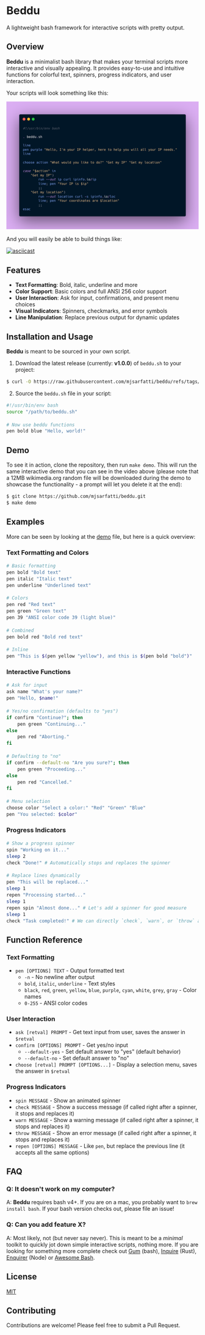 # Beddu

A lightweight bash framework for interactive scripts with pretty output.

## Overview

**Beddu** is a minimalist bash library that makes your terminal scripts more interactive and visually appealing. It provides easy-to-use and intuitive functions for colorful text, spinners, progress indicators, and user interaction.

Your scripts will look something like this:

![Example](./demo/carbon.png)

And you will easily be able to build things like:

[![asciicast](https://asciinema.org/a/E4frqYZFk3XR38UkGYs5ASnKC.svg)](https://asciinema.org/a/E4frqYZFk3XR38UkGYs5ASnKC)

## Features

- **Text Formatting**: Bold, italic, underline and more
- **Color Support**: Basic colors and full ANSI 256 color support
- **User Interaction**: Ask for input, confirmations, and present menu choices
- **Visual Indicators**: Spinners, checkmarks, and error symbols
- **Line Manipulation**: Replace previous output for dynamic updates

## Installation and Usage

**Beddu** is meant to be sourced in your own script.

1. Download the latest release (currently: **v1.0.0**) of `beddu.sh` to your project:

```bash
$ curl -O https://raw.githubusercontent.com/mjsarfatti/beddu/refs/tags/v1.0.0/dist/beddu.sh
```

2. Source the `beddu.sh` file in your script:

```bash
#!/usr/bin/env bash
source "/path/to/beddu.sh"

# Now use beddu functions
pen bold blue "Hello, world!"
```

## Demo

To see it in action, clone the repository, then run `make demo`. This will run the same interactive demo that you can see in the video above (please note that a 12MB wikimedia.org random file will be downloaded during the demo to showcase the functionality - a prompt will let you delete it at the end):

```bash
$ git clone https://github.com/mjsarfatti/beddu.git
$ make demo
```

## Examples

More can be seen by looking at the [demo](./demo/demo.sh) file, but here is a quick overview:

### Text Formatting and Colors

```bash
# Basic formatting
pen bold "Bold text"
pen italic "Italic text"
pen underline "Underlined text"

# Colors
pen red "Red text"
pen green "Green text"
pen 39 "ANSI color code 39 (light blue)"

# Combined
pen bold red "Bold red text"

# Inline
pen "This is $(pen yellow "yellow"), and this is $(pen bold "bold")"
```

### Interactive Functions

```bash
# Ask for input
ask name "What's your name?"
pen "Hello, $name!"

# Yes/no confirmation (defaults to "yes")
if confirm "Continue?"; then
    pen green "Continuing..."
else
    pen red "Aborting."
fi

# Defaulting to "no"
if confirm --default-no "Are you sure?"; then
    pen green "Proceeding..."
else
    pen red "Cancelled."
fi

# Menu selection
choose color "Select a color:" "Red" "Green" "Blue"
pen "You selected: $color"
```

### Progress Indicators

```bash
# Show a progress spinner
spin "Working on it..."
sleep 2
check "Done!" # Automatically stops and replaces the spinner

# Replace lines dynamically
pen "This will be replaced..."
sleep 1
repen "Processing started..."
sleep 1
repen spin "Almost done..." # Let's add a spinner for good measure
sleep 1
check "Task completed!" # We can directly `check`, `warn`, or `throw` after a `spin` call - the message will always replace the spin line
```

## Function Reference

### Text Formatting

- `pen [OPTIONS] TEXT` - Output formatted text
  - `-n` - No newline after output
  - `bold`, `italic`, `underline` - Text styles
  - `black`, `red`, `green`, `yellow`, `blue`, `purple`, `cyan`, `white`, `grey`, `gray` - Color names
  - `0-255` - ANSI color codes

### User Interaction

- `ask [retval] PROMPT` - Get text input from user, saves the answer in `$retval`
- `confirm [OPTIONS] PROMPT` - Get yes/no input
  - `--default-yes` - Set default answer to "yes" (default behavior)
  - `--default-no` - Set default answer to "no"
- `choose [retval] PROMPT [OPTIONS...]` - Display a selection menu, saves the answer in `$retval`

### Progress Indicators

- `spin MESSAGE` - Show an animated spinner
- `check MESSAGE` - Show a success message (if called right after a spinner, it stops and replaces it)
- `warn MESSAGE` - Show a warning message (if called right after a spinner, it stops and replaces it)
- `throw MESSAGE` - Show an error message (if called right after a spinner, it stops and replaces it)
- `repen [OPTIONS] MESSAGE` - Like `pen`, but replace the previous line (it accepts all the same options)

## FAQ

### Q: It doesn't work on my computer?

A: **Beddu** requires bash v4+. If you are on a mac, you probably want to `brew install bash`. If your bash version checks out, please file an issue!

### Q: Can you add feature X?

A: Most likely, not (but never say never). This is meant to be a _minimal_ toolkit to quickly jot down simple interactive scripts, nothing more. If you are looking for something more complete check out [Gum](https://github.com/charmbracelet/gum) (bash), [Inquire](https://github.com/mikaelmello/inquire) (Rust), [Enquirer](https://github.com/enquirer/enquirer) (Node) or [Awesome Bash](https://github.com/awesome-lists/awesome-bash).

## License

[MIT](./LICENSE)

## Contributing

Contributions are welcome! Please feel free to submit a Pull Request.
